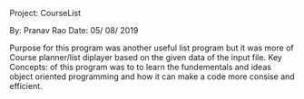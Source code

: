 Project: CourseList

By: Pranav Rao
Date: 05/ 08/ 2019

Purpose for this  program was another useful list program but it was more of Course planner/list diplayer based on the given data of the input file. Key Concepts: of this program was to to learn the fundementals and ideas object oriented programming and how it can make a code more consise and efficient.
